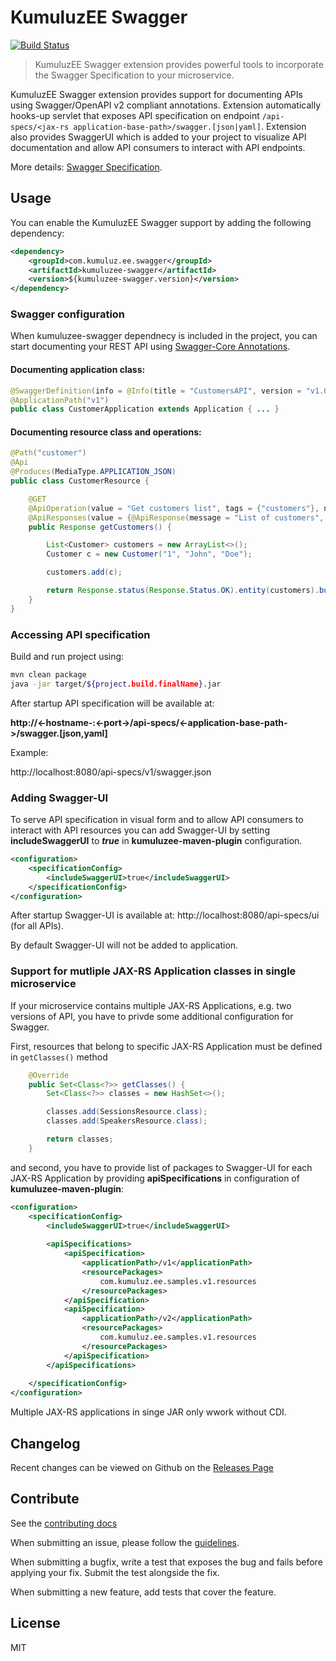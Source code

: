 # KumuluzEE Swagger
[![Build Status](https://img.shields.io/travis/kumuluz/kumuluzee-swagger/master.svg?style=flat)](https://travis-ci.org/kumuluz/kumuluzee-swagger)

> KumuluzEE Swagger extension provides powerful tools to incorporate the Swagger Specification to your microservice.


KumuluzEE Swagger extension provides support for documenting APIs using Swagger/OpenAPI v2 compliant annotations. Extension automatically hooks-up servlet that 
exposes API specification on endpoint ```/api-specs/<jax-rs application-base-path>/swagger.[json|yaml]```. Extension also provides SwaggerUI which is added to your project
to visualize API documentation and allow API consumers to interact with API endpoints.
 
More details: [Swagger Specification](https://github.com/OAI/OpenAPI-Specification/blob/3.0.0/versions/2.0.md).

## Usage

You can enable the KumuluzEE Swagger support by adding the following dependency:
```xml
<dependency>
    <groupId>com.kumuluz.ee.swagger</groupId>
    <artifactId>kumuluzee-swagger</artifactId>
    <version>${kumuluzee-swagger.version}</version>
</dependency>
```

### Swagger configuration

When kumuluzee-swagger dependnecy is included in the project, you can start documenting your REST API using [Swagger-Core Annotations](https://github.com/swagger-api/swagger-core/wiki/Annotations-1.5.X).

#### Documenting application class:
```java
@SwaggerDefinition(info = @Info(title = "CustomersAPI", version = "v1.0.0"), host = "localhost:8080")
@ApplicationPath("v1")
public class CustomerApplication extends Application { ... }
```

#### Documenting resource class and operations:
```java
@Path("customer")
@Api
@Produces(MediaType.APPLICATION_JSON)
public class CustomerResource {

    @GET
    @ApiOperation(value = "Get customers list", tags = {"customers"}, notes = "Returns a list of customers.")
    @ApiResponses(value = {@ApiResponse(message = "List of customers", code = 200, response = Customer.class)})
    public Response getCustomers() {

        List<Customer> customers = new ArrayList<>();
        Customer c = new Customer("1", "John", "Doe");

        customers.add(c);

        return Response.status(Response.Status.OK).entity(customers).build();
    }
}
```

### Accessing API specification

Build and run project using:

```bash
mvn clean package
java -jar target/${project.build.finalName}.jar
```

After startup API specification will be available at:

**http://<-hostname-:<-port->/api-specs/<-application-base-path->/swagger.[json,yaml]**

Example:

http://localhost:8080/api-specs/v1/swagger.json


### Adding Swagger-UI

To serve API specification in visual form and to allow API consumers to interact with API resources you can add Swagger-UI by setting 
 **includeSwaggerUI** to ***true*** in **kumuluzee-maven-plugin** configuration.

```xml
<configuration>
    <specificationConfig>
        <includeSwaggerUI>true</includeSwaggerUI>
    </specificationConfig>
</configuration>
```

After startup Swagger-UI is available at: http://localhost:8080/api-specs/ui (for all APIs).

By default Swagger-UI will not be added to application.


### Support for mutliple JAX-RS Application classes in single microservice

If your microservice contains multiple JAX-RS Applications, e.g. two versions of API, you have to privde some additional configuration for Swagger.

First, resources that belong to specific JAX-RS Application must be defined in ```getClasses()``` method

```java
    @Override
    public Set<Class<?>> getClasses() {
        Set<Class<?>> classes = new HashSet<>();

        classes.add(SessionsResource.class);
        classes.add(SpeakersResource.class);

        return classes;
    }
```

and second, you have to provide list of packages to Swagger-UI for each JAX-RS Application by providing **apiSpecifications** in configuration of **kumuluzee-maven-plugin**:

```xml
<configuration>
    <specificationConfig>
        <includeSwaggerUI>true</includeSwaggerUI>
        
        <apiSpecifications>
            <apiSpecification>
                <applicationPath>/v1</applicationPath>
                <resourcePackages>
                    com.kumuluz.ee.samples.v1.resources
                </resourcePackages>
            </apiSpecification>
            <apiSpecification>
                <applicationPath>/v2</applicationPath>
                <resourcePackages>
                    com.kumuluz.ee.samples.v1.resources
                </resourcePackages>
            </apiSpecification>
        </apiSpecifications>
        
    </specificationConfig>
</configuration>
```

Multiple JAX-RS applications in singe JAR only wwork without CDI.

## Changelog

Recent changes can be viewed on Github on the [Releases Page](https://github.com/kumuluz/kumuluzee-swagger/releases)


## Contribute

See the [contributing docs](https://github.com/kumuluz/kumuluzee-swagger/blob/master/CONTRIBUTING.md)

When submitting an issue, please follow the 
[guidelines](https://github.com/kumuluz/kumuluzee-swagger/blob/master/CONTRIBUTING.md#bugs).

When submitting a bugfix, write a test that exposes the bug and fails before applying your fix. Submit the test 
alongside the fix.

When submitting a new feature, add tests that cover the feature.


## License

MIT
